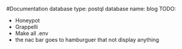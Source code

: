 #Documentation
database type: postql
database name: blog
TODO: 
- Honeypot
- Grappelli
- Make all .env
- the nac bar goes to hamburguer that not display anything